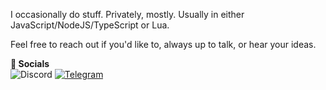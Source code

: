 I occasionally do stuff. Privately, mostly. Usually in either JavaScript/NodeJS/TypeScript or Lua.

Feel free to reach out if you'd like to, always up to talk, or hear your ideas.

**💙 Socials**\
<img alt="Discord" src="https://img.shields.io/badge/jakeyf_%20-%237289DA.svg?&style=for-the-badge&logo=discord&logoColor=white"/> <a href="https://t.me/JakeyF"><img alt="Telegram" src="https://img.shields.io/badge/@JakeyF-2CA5E0?style=for-the-badge&logo=telegram&logoColor=white"/></a>
